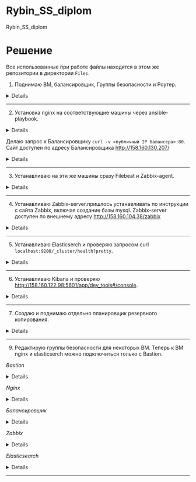 # Rybin_SS_diplom
Rybin_SS_diplom

# Решение

Все использованные при работе файлы находятся в этом же репозитории в директории `Files`.


1. Поднимаю ВМ, балансировщик, Группы безопасности и Роутер.

<details>

<img src = "img/1.terraform/1.png" width = 100%>
<img src = "img/1.terraform/2.png" width = 100%>
<img src = "img/1.terraform/3.png" width = 100%>
<img src = "img/1.terraform/4.png" width = 100%>
<img src = "img/1.terraform/5.png" width = 100%>
<img src = "img/1.terraform/6.png" width = 100%>
<img src = "img/1.terraform/7.png" width = 100%>

</details>

----
2. Установка nginx на соответствующие машины через ansible-playbook.

<details>

<img src = "img/2.nginx/1.png" width = 100%>

</details>

Делаю запрос к Балансировщику `curl -v <публичный IP балансера>:80`. Сайт доступен по адресу Балансировщика http://158.160.130.207/

<details>

<img src = "img/2.nginx/2.png" width = 100%>

</details>

----
3. Устанавливаю на эти же машины сразу Filebeat и Zabbix-agent.

<details>

<img src = "img/3.filebeat_zabbixagent/1.png" width = 100%>

<img src = "img/3.filebeat_zabbixagent/2.png" width = 100%>

</details>

----
4. Устанавливаю Zabbix-server.пришлось устанавливать по инструкции с сайта Zabbix, включая создание базы mysql. Zabbix-server доступен по внешнему адресу http://158.160.104.38/zabbix

<details>

<img src = "img/4.zabbix_server/1.png" width = 100%>

</details>

----
5. Устанавливаю Elasticserch и проверяю запросом curl `localhost:9200/_cluster/health?pretty`.

<details>

<img src = "img/5.elastic/1.png" width = 100%>

<img src = "img/5.elastic/2.png" width = 100%>

<img src = "img/5.elastic/3.png" width = 100%>

<img src = "img/5.elastic/4.png" width = 100%>

</details>

----
6. Устанавливаю Kibana и проверяю http://158.160.122.98:5601/app/dev_tools#/console.

<details>

<img src = "img/7.kibana/1.png" width = 100%>

</details>

----

7. Создаю и поднимаю отдельно планировщик резервного копирования.

<details>
   
<img src = "img/snapshot.png" width = 100%>

</details>

----
9. Редактирую группы безопасности для некоторых ВМ. Теперь к ВМ nginx и elasticserch можно подключиться только с Bastion.

*Bastion*

<details>

<img src = "img/6.bez/bastion.png" width = 100%>

</details>

*Nginx*

<details>

<img src = "img/6.bez/nginx.png" width = 100%>

</details>

*Балансировшик*

<details>

<img src = "img/6.bez/balancer.png" width = 100%>

</details>

*Zabbix*

<details>
   
<img src = "img/6.bez/zabbix.png" width = 100%>

</details>

*Elasticsearch*

<details>
   
<img src = "img/6.bez/elastic.png" width = 100%>

<img src = "img/6.bez/elastic2.png" width = 100%>

</details>


-----
